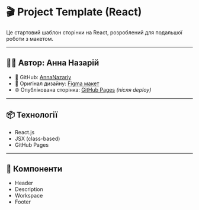# 🎬 Project Template (React)

Це стартовий шаблон сторінки на React, розроблений для подальшої роботи з макетом.

---

## 👩‍💻 Автор: Анна Назарій

- 🔗 GitHub: [AnnaNazariy](https://github.com/AnnaNazariy)
- 🎨 Оригінал дизайну: [Figma макет](https://www.figma.com/community/file/1270537961592590050)
- 🌐 Опублікована сторінка: [GitHub Pages](https://annanazariy.github.io/project-template) *(після deploy)*

---

## 📦 Технології

- React.js
- JSX (class-based)
- GitHub Pages

---

## 🧩 Компоненти

- Header
- Description
- Workspace
- Footer
